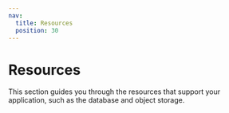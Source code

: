 ```yaml
---
nav:
  title: Resources
  position: 30
---
```


# Resources

This section guides you through the resources that support your application, such as the database and object storage.
